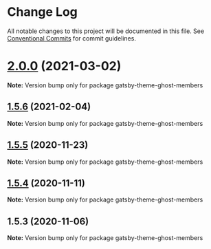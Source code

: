# Change Log

All notable changes to this project will be documented in this file.
See [Conventional Commits](https://conventionalcommits.org) for commit guidelines.

# [2.0.0](http://github.com/styxlab/gatsby-theme-try-ghost/tree/master/packages/gatsby-theme-ghost-members/compare/gatsby-theme-ghost-members@1.5.6...gatsby-theme-ghost-members@2.0.0) (2021-03-02)

**Note:** Version bump only for package gatsby-theme-ghost-members





## [1.5.6](http://github.com/styxlab/gatsby-theme-try-ghost/tree/master/packages/gatsby-theme-ghost-members/compare/gatsby-theme-ghost-members@1.5.5...gatsby-theme-ghost-members@1.5.6) (2021-02-04)

**Note:** Version bump only for package gatsby-theme-ghost-members





## [1.5.5](http://github.com/styxlab/gatsby-theme-try-ghost/tree/master/packages/gatsby-theme-ghost-members/compare/gatsby-theme-ghost-members@1.5.4...gatsby-theme-ghost-members@1.5.5) (2020-11-23)

**Note:** Version bump only for package gatsby-theme-ghost-members





## [1.5.4](http://github.com/styxlab/gatsby-theme-try-ghost/tree/master/packages/gatsby-theme-ghost-members/compare/gatsby-theme-ghost-members@1.5.3...gatsby-theme-ghost-members@1.5.4) (2020-11-11)

**Note:** Version bump only for package gatsby-theme-ghost-members





## 1.5.3 (2020-11-06)

**Note:** Version bump only for package gatsby-theme-ghost-members
